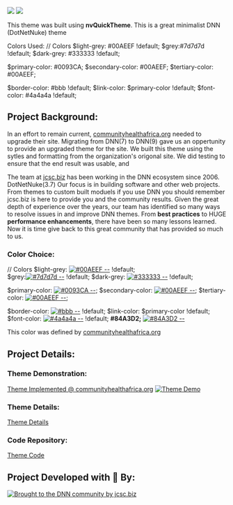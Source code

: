 [![](https://jewettcitysoftwarecorporation.github.io/TOSPS_Theme/img/Badge-18.png)](https://jewettcitysoftwarecorporation.github.io/TOSPS_Theme/index.html)  [![](https:/jewettcitysoftwarecorporation.github.io/TOSPS_Theme/img/tosps_logo-t.png)](https://jewettcitysoftwarecorporation.github.io/TOSPS_Theme/ScreenShots.html)  



This theme was built using **nvQuickTheme**.  This is a great minimalist DNN (DotNetNuke) theme

Colors Used: 
// Colors
$light-grey: #00AEEF !default;
$grey:#7d7d7d !default;
$dark-grey: #333333 !default;

$primary-color: #0093CA;
$secondary-color: #00AEEF;
$tertiary-color: #00AEEF;

$border-color: #bbb !default;
$link-color: $primary-color !default;
$font-color: #4a4a4a !default;

## Project Background:
In an effort to remain current, [communityhealthafrica.org](http://communityhealthafrica.org) needed to upgrade their site.  Migrating from DNN(7) to DNN(9) gave us an oppertunity to provide an upgraded theme for the site.  We built this theme using the sytles and formatting from the organization's origonal site.  We did testing to ensure that the end result was usable, and 


The team at [jcsc.biz](http://jcsc.biz) has been working in the DNN ecosystem since 2006. DotNetNuke(3.7)  Our focus is in building software and other web projects.  From themes to custom built moduels if you use DNN you should remember jcsc.biz is here to provide you and the community results.  Given the great depth of experience over the years, our team has identified so many ways to resolve issues in and improve DNN themes.  From **best practices** to HUGE **performance enhancements**, there have been so many lessons learned.  Now it is time give back to this great community that has provided so much to us.

### Color Choice:
// Colors
$light-grey: [![#00AEEF  --  ](https://www.colorhexa.com/00AEEF.png)](https://www.colorhexa.com/00AEEF) !default;  
$grey:[![#7d7d7d  --  ](https://www.colorhexa.com/7d7d7d.png)](https://www.colorhexa.com/7d7d7d) !default;
$dark-grey: [![#333333  --  ](https://www.colorhexa.com/333333.png)](https://www.colorhexa.com/333333) !default;

$primary-color: [![#0093CA  --  ](https://www.colorhexa.com/0093CA.png)](https://www.colorhexa.com/0093CA);
$secondary-color: [![#00AEEF  --  ](https://www.colorhexa.com/00AEEF.png)](https://www.colorhexa.com/00AEEF);
$tertiary-color: [![#00AEEF  --  ](https://www.colorhexa.com/00AEEF.png)](https://www.colorhexa.com/00AEEF);

$border-color: [![#bbb  --  ](https://www.colorhexa.com/bbb.png)](https://www.colorhexa.com/bbb) !default;
$link-color: $primary-color !default;
$font-color: [![#4a4a4a  --  ](https://www.colorhexa.com/4a4a4a.png)](https://www.colorhexa.com/4a4a4a) !default;
**#84A3D2;**   [![#84A3D2  --  ](https://www.colorhexa.com/84a3d2.png)](https://www.colorhexa.com/84a3d2)

This color was defined by [communityhealthafrica.org](http://communityhealthafrica.org) 


## Project Details:
### Theme Demonstration:
[Theme Implemented @ communityhealthafrica.org](https://www.communityhealthafrica.org) [![Theme Demo](https://jewettcitysoftwarecorporation.github.io/communityhealthafrica.org/img/CHAPS.jpg)](https://www.communityhealthafrica.org)

### Theme Details:
[Theme Details](https://jewettcitysoftwarecorporation.github.io/communityhealthafrica.org/)
 
### Code Repository:
[Theme Code](https://github.com/JewettCitySoftwareCorporation/communityhealthafrica.org)
  
  

## Project Developed with &#x1F499; By:

[![Brought to the DNN community by jcsc.biz](http://jcsc.biz/Portals/5/JCSC-R.png)](http://jcsc.biz)
